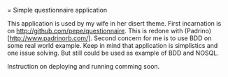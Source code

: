 = Simple questionnaire application

This application is used by my wife in her disert theme. First incarnation is
on http://github.com/pepe/questionnaire. This is redone with
(Padrino)[http://www.padrinorb.com/]. Second concern for me is to use BDD on
some real world example. Keep in mind that application is simplistics and one
issue solving. But still could be used as example of BDD and NOSQL.

Instruction on deploying and running comming soon.
